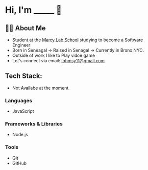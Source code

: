 # Hi, I'm _____ 👋

## 👨‍🏫 About Me
- Student at the [Marcy Lab School](https://www.marcylabschool.org/) studying to become a Software Engineer
- Born in Seneagal → Raised in Senagal → Currently in Bronx NYC.
- Outside of work I like to Play vidoe game
- Let's connect via email: ibhmsy11@gmail.com

## Tech Stack:
- Not Availabe at the moment.

### Languages
- JavaScript

### Frameworks & Libraries
- Node.js

### Tools
- Git
- GitHub